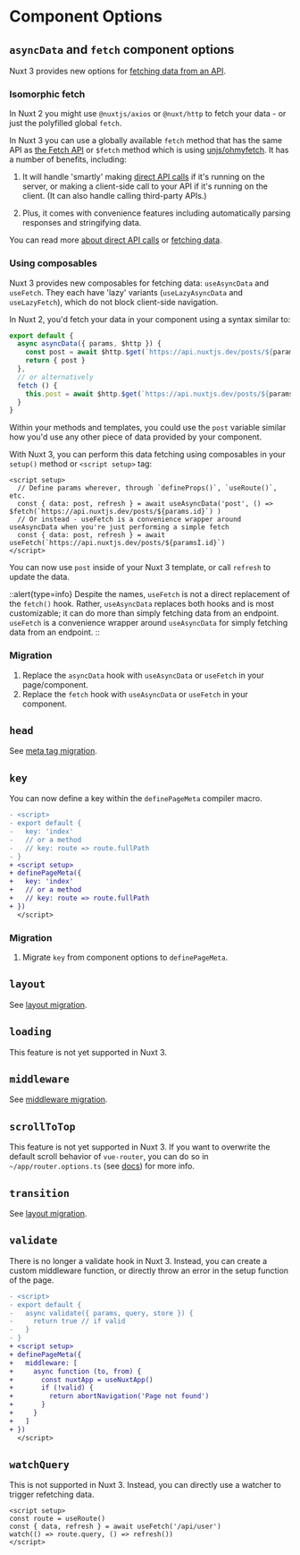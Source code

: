 # Component Options

## `asyncData` and `fetch` component options

Nuxt 3 provides new options for [fetching data from an API](/guide/features/data-fetching).

<!-- TODO: Intro to <script setup> -->
<!-- TODO: Mention about options compatibility with asyncData -->

### Isomorphic fetch

In Nuxt 2 you might use `@nuxtjs/axios` or `@nuxt/http` to fetch your data - or just the polyfilled global `fetch`.

In Nuxt 3 you can use a globally available `fetch` method that has the same API as [the Fetch API](https://developer.mozilla.org/en-US/docs/Web/API/Fetch_API/Using_Fetch) or `$fetch` method which is using [unjs/ohmyfetch](https://github.com/unjs/ohmyfetch). It has a number of benefits, including:

1. It will handle 'smartly' making [direct API calls](/guide/concepts/server-engine#direct-api-calls) if it's running on the server, or making a client-side call to your API if it's running on the client. (It can also handle calling third-party APIs.)

2. Plus, it comes with convenience features including automatically parsing responses and stringifying data.

You can read more [about direct API calls](/guide/concepts/server-engine#direct-api-calls) or [fetching data](/guide/features/data-fetching).

### Using composables

Nuxt 3 provides new composables for fetching data: `useAsyncData` and `useFetch`. They each have 'lazy' variants (`useLazyAsyncData` and `useLazyFetch`), which do not block client-side navigation.

In Nuxt 2, you'd fetch your data in your component using a syntax similar to:

```ts
export default {
  async asyncData({ params, $http }) {
    const post = await $http.$get(`https://api.nuxtjs.dev/posts/${params.id}`)
    return { post }
  },
  // or alternatively
  fetch () {
    this.post = await $http.$get(`https://api.nuxtjs.dev/posts/${params.id}`)
  }
}
```

Within your methods and templates, you could use the `post` variable similar how you'd use any other piece of data provided by your component.

With Nuxt 3, you can perform this data fetching using composables in your `setup()` method or `<script setup>` tag:

```vue
<script setup>
  // Define params wherever, through `defineProps()`, `useRoute()`, etc.
  const { data: post, refresh } = await useAsyncData('post', () => $fetch(`https://api.nuxtjs.dev/posts/${params.id}`) )
  // Or instead - useFetch is a convenience wrapper around useAsyncData when you're just performing a simple fetch
  const { data: post, refresh } = await useFetch(`https://api.nuxtjs.dev/posts/${paramsÌ.id}`)
</script>
```

You can now use `post` inside of your Nuxt 3 template, or call `refresh` to update the data.

::alert{type=info}
Despite the names, `useFetch` is not a direct replacement of the `fetch()` hook. Rather, `useAsyncData` replaces both hooks and is most customizable; it can do more than simply fetching data from an endpoint. `useFetch` is a convenience wrapper around `useAsyncData` for simply fetching data from an endpoint.
::

### Migration

1. Replace the `asyncData` hook with `useAsyncData` or `useFetch` in your page/component.
1. Replace the `fetch` hook with `useAsyncData` or `useFetch` in your component.

## `head`

See [meta tag migration](/migration/meta).

## `key`

You can now define a key within the `definePageMeta` compiler macro.

```diff [pages/index.vue]
- <script>
- export default {
-   key: 'index'
-   // or a method
-   // key: route => route.fullPath
- }
+ <script setup>
+ definePageMeta({
+   key: 'index'
+   // or a method
+   // key: route => route.fullPath
+ })
  </script>
```

### Migration

1. Migrate `key` from component options to `definePageMeta`.

## `layout`

See [layout migration](/migration/pages-and-layouts).

## `loading`

This feature is not yet supported in Nuxt 3.

## `middleware`

See [middleware migration](/migration/plugins-and-middleware).

## `scrollToTop`

This feature is not yet supported in Nuxt 3. If you want to overwrite the default scroll behavior of `vue-router`, you can do so in `~/app/router.options.ts` (see [docs](/guide/directory-structure/pages/#router-options)) for more info.

## `transition`

See [layout migration](/migration/pages-and-layouts).

## `validate`

There is no longer a validate hook in Nuxt 3. Instead, you can create a custom middleware function, or directly throw an error in the setup function of the page.

```diff [pages/users/[id].vue]
- <script>
- export default {
-   async validate({ params, query, store }) {
-     return true // if valid
-   }
- }
+ <script setup>
+ definePageMeta({
+   middleware: [
+     async function (to, from) {
+       const nuxtApp = useNuxtApp()
+       if (!valid) {
+         return abortNavigation('Page not found')
+       }
+     }
+   ]
+ })
  </script>
```

## `watchQuery`

This is not supported in Nuxt 3. Instead, you can directly use a watcher to trigger refetching data.

```vue [pages/users/[id].vue]
<script setup>
const route = useRoute()
const { data, refresh } = await useFetch('/api/user')
watch(() => route.query, () => refresh())
</script>
```
